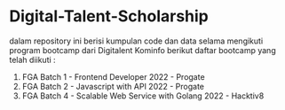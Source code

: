 # Digital-Talent-Scholarship
dalam repository ini berisi kumpulan code dan data selama mengikuti program bootcamp dari Digitalent Kominfo
berikut daftar bootcamp yang telah diikuti :
1. FGA Batch 1 - Frontend Developer 2022 - Progate
2. FGA Batch 2 - Javascript with API 2022 - Progate
3. FGA Batch 4 - Scalable Web Service with Golang 2022 - Hacktiv8

